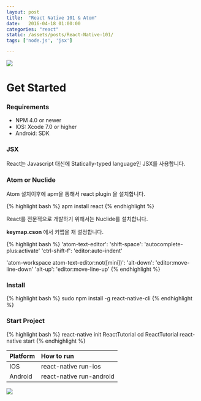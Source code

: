 ```yaml
---
layout: post
title:  "React Native 101 & Atom"
date:   2016-04-18 01:00:00
categories: "react"
static: /assets/posts/React-Native-101/
tags: ['node.js', 'jsx']

---
```


<img src="{{ page.static }}react-native-logo.jpg" class="img-responsive img-rounded">

# Get Started

### Requirements

* NPM 4.0 or newer
* IOS: Xcode 7.0 or higher
* Android: SDK

### JSX

React는 Javascript 대신에 Statically-typed language인 JSX를 사용합니다.

### Atom or Nuclide

Atom 설치이후에 apm을 통해서 react plugin 을 설치합니다.

{% highlight bash %}
apm install react
{% endhighlight %}

React를 전문적으로 개발하기 위해서는 Nuclide를 설치합니다.<br>

**keymap.cson** 에서 키맵을 재 설정합니다.

{% highlight bash %}
'atom-text-editor':
  'shift-space': 'autocomplete-plus:activate'
  'ctrl-shift-f': 'editor:auto-indent'

'atom-workspace atom-text-editor:not([mini])':
  'alt-down': 'editor:move-line-down'
  'alt-up': 'editor:move-line-up'
{% endhighlight %}




### Install

{% highlight bash %}
sudo npm install -g react-native-cli
{% endhighlight %}

### Start Project

{% highlight bash %}
react-native init ReactTutorial
cd ReactTutorial
react-native start
{% endhighlight %}

| Platform | How to run |
|:---------|:-----------|
| IOS | react-native run-ios | |
| Android | react-native run-android | 핸드폰 흔들고 -> Dev Settings ->  Host, Port를 변경 <br>(이때 http://는 붙이지 않습니다.)|

<img src="{{ page.static }}first_capture.png" class="img-responsive img-rounded">